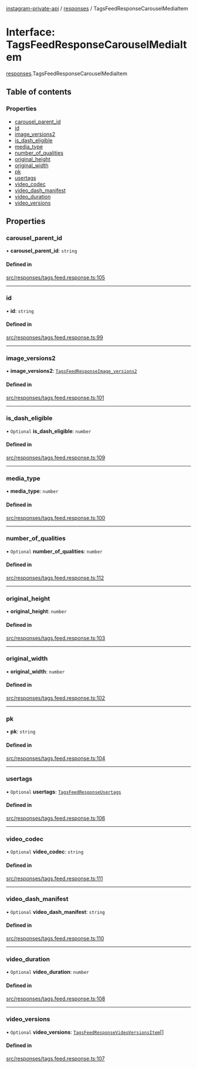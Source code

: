 [instagram-private-api](../../README.md) / [responses](../../modules/responses.md) / TagsFeedResponseCarouselMediaItem

# Interface: TagsFeedResponseCarouselMediaItem

[responses](../../modules/responses.md).TagsFeedResponseCarouselMediaItem

## Table of contents

### Properties

- [carousel\_parent\_id](TagsFeedResponseCarouselMediaItem.md#carousel_parent_id)
- [id](TagsFeedResponseCarouselMediaItem.md#id)
- [image\_versions2](TagsFeedResponseCarouselMediaItem.md#image_versions2)
- [is\_dash\_eligible](TagsFeedResponseCarouselMediaItem.md#is_dash_eligible)
- [media\_type](TagsFeedResponseCarouselMediaItem.md#media_type)
- [number\_of\_qualities](TagsFeedResponseCarouselMediaItem.md#number_of_qualities)
- [original\_height](TagsFeedResponseCarouselMediaItem.md#original_height)
- [original\_width](TagsFeedResponseCarouselMediaItem.md#original_width)
- [pk](TagsFeedResponseCarouselMediaItem.md#pk)
- [usertags](TagsFeedResponseCarouselMediaItem.md#usertags)
- [video\_codec](TagsFeedResponseCarouselMediaItem.md#video_codec)
- [video\_dash\_manifest](TagsFeedResponseCarouselMediaItem.md#video_dash_manifest)
- [video\_duration](TagsFeedResponseCarouselMediaItem.md#video_duration)
- [video\_versions](TagsFeedResponseCarouselMediaItem.md#video_versions)

## Properties

### carousel\_parent\_id

• **carousel\_parent\_id**: `string`

#### Defined in

[src/responses/tags.feed.response.ts:105](https://github.com/Nerixyz/instagram-private-api/blob/b3351b9/src/responses/tags.feed.response.ts#L105)

___

### id

• **id**: `string`

#### Defined in

[src/responses/tags.feed.response.ts:99](https://github.com/Nerixyz/instagram-private-api/blob/b3351b9/src/responses/tags.feed.response.ts#L99)

___

### image\_versions2

• **image\_versions2**: [`TagsFeedResponseImage_versions2`](TagsFeedResponseImage_versions2.md)

#### Defined in

[src/responses/tags.feed.response.ts:101](https://github.com/Nerixyz/instagram-private-api/blob/b3351b9/src/responses/tags.feed.response.ts#L101)

___

### is\_dash\_eligible

• `Optional` **is\_dash\_eligible**: `number`

#### Defined in

[src/responses/tags.feed.response.ts:109](https://github.com/Nerixyz/instagram-private-api/blob/b3351b9/src/responses/tags.feed.response.ts#L109)

___

### media\_type

• **media\_type**: `number`

#### Defined in

[src/responses/tags.feed.response.ts:100](https://github.com/Nerixyz/instagram-private-api/blob/b3351b9/src/responses/tags.feed.response.ts#L100)

___

### number\_of\_qualities

• `Optional` **number\_of\_qualities**: `number`

#### Defined in

[src/responses/tags.feed.response.ts:112](https://github.com/Nerixyz/instagram-private-api/blob/b3351b9/src/responses/tags.feed.response.ts#L112)

___

### original\_height

• **original\_height**: `number`

#### Defined in

[src/responses/tags.feed.response.ts:103](https://github.com/Nerixyz/instagram-private-api/blob/b3351b9/src/responses/tags.feed.response.ts#L103)

___

### original\_width

• **original\_width**: `number`

#### Defined in

[src/responses/tags.feed.response.ts:102](https://github.com/Nerixyz/instagram-private-api/blob/b3351b9/src/responses/tags.feed.response.ts#L102)

___

### pk

• **pk**: `string`

#### Defined in

[src/responses/tags.feed.response.ts:104](https://github.com/Nerixyz/instagram-private-api/blob/b3351b9/src/responses/tags.feed.response.ts#L104)

___

### usertags

• `Optional` **usertags**: [`TagsFeedResponseUsertags`](TagsFeedResponseUsertags.md)

#### Defined in

[src/responses/tags.feed.response.ts:106](https://github.com/Nerixyz/instagram-private-api/blob/b3351b9/src/responses/tags.feed.response.ts#L106)

___

### video\_codec

• `Optional` **video\_codec**: `string`

#### Defined in

[src/responses/tags.feed.response.ts:111](https://github.com/Nerixyz/instagram-private-api/blob/b3351b9/src/responses/tags.feed.response.ts#L111)

___

### video\_dash\_manifest

• `Optional` **video\_dash\_manifest**: `string`

#### Defined in

[src/responses/tags.feed.response.ts:110](https://github.com/Nerixyz/instagram-private-api/blob/b3351b9/src/responses/tags.feed.response.ts#L110)

___

### video\_duration

• `Optional` **video\_duration**: `number`

#### Defined in

[src/responses/tags.feed.response.ts:108](https://github.com/Nerixyz/instagram-private-api/blob/b3351b9/src/responses/tags.feed.response.ts#L108)

___

### video\_versions

• `Optional` **video\_versions**: [`TagsFeedResponseVideoVersionsItem`](TagsFeedResponseVideoVersionsItem.md)[]

#### Defined in

[src/responses/tags.feed.response.ts:107](https://github.com/Nerixyz/instagram-private-api/blob/b3351b9/src/responses/tags.feed.response.ts#L107)
